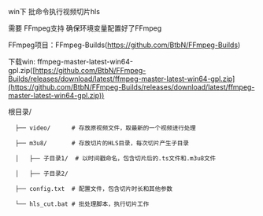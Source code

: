 win下 批命令执行视频切片hls

需要 FFmpeg支持 确保环境变量配置好了FFmpeg

FFmpeg项目：FFmpeg-Builds(https://github.com/BtbN/FFmpeg-Builds)

下载win: ffmpeg-master-latest-win64-gpl.zip([https://github.com/BtbN/FFmpeg-Builds/releases/download/latest/ffmpeg-master-latest-win64-gpl.zip](https://github.com/BtbN/FFmpeg-Builds/releases/download/latest/ffmpeg-master-latest-win64-gpl.zip))

根目录/

      ├── video/      # 存放原视频文件，取最新的一个视频进行处理
      
      ├── m3u8/       # 存放切片的HLS目录，每次切片产生子目录
      
      │   ├── 子目录1/  # 以时间戳命名，包含切片后的.ts文件和.m3u8文件
      
      │   ├── 子目录2/
      
      ├── config.txt  # 配置文件，包含切片时长和其他参数
      
      └── hls_cut.bat # 批处理脚本，执行切片工作

